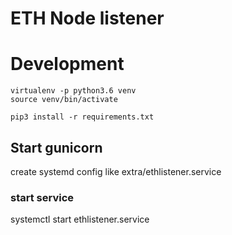 # ETH Node listener

# Development

```commandline
virtualenv -p python3.6 venv
source venv/bin/activate

pip3 install -r requirements.txt

```

## Start gunicorn

create systemd config like extra/ethlistener.service

### start service
systemctl start ethlistener.service
